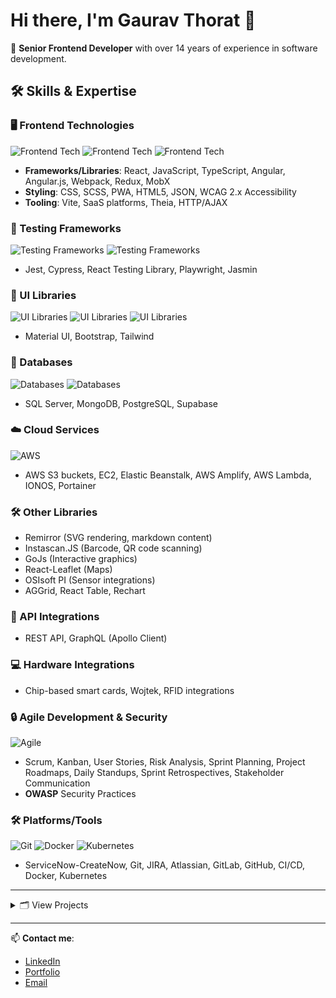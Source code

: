 # Hi there, I'm Gaurav Thorat 👋

🚀 **Senior Frontend Developer** with over 14 years of experience in software development.

## 🛠 Skills & Expertise

### 🖥️ Frontend Technologies
![Frontend Tech](https://img.shields.io/badge/Frontend-React-informational?style=flat&logo=react&logoColor=white&color=61DAFB)
![Frontend Tech](https://img.shields.io/badge/Frontend-JavaScript-informational?style=flat&logo=javascript&logoColor=white&color=F7DF1E)
![Frontend Tech](https://img.shields.io/badge/Frontend-TypeScript-informational?style=flat&logo=typescript&logoColor=white&color=3178C6)

- **Frameworks/Libraries**: React, JavaScript, TypeScript, Angular, Angular.js, Webpack, Redux, MobX
- **Styling**: CSS, SCSS, PWA, HTML5, JSON, WCAG 2.x Accessibility
- **Tooling**: Vite, SaaS platforms, Theia, HTTP/AJAX

### 🧪 Testing Frameworks
![Testing Frameworks](https://img.shields.io/badge/Testing-Jest-informational?style=flat&logo=jest&logoColor=white&color=C21325)
![Testing Frameworks](https://img.shields.io/badge/Testing-Cypress-informational?style=flat&logo=cypress&logoColor=white&color=17202C)

- Jest, Cypress, React Testing Library, Playwright, Jasmin

### 🎨 UI Libraries
![UI Libraries](https://img.shields.io/badge/UI-Bootstrap-informational?style=flat&logo=bootstrap&logoColor=white&color=7952B3)
![UI Libraries](https://img.shields.io/badge/UI-TailwindCSS-informational?style=flat&logo=tailwindcss&logoColor=white&color=38B2AC)
![UI Libraries](https://img.shields.io/badge/UI-MaterialUI-informational?style=flat&logo=mui&logoColor=white&color=007FFF)

- Material UI, Bootstrap, Tailwind

### 💾 Databases
![Databases](https://img.shields.io/badge/Database-SQL_Server-informational?style=flat&logo=microsoft-sql-server&logoColor=white&color=CC2927)
![Databases](https://img.shields.io/badge/Database-PostgreSQL-informational?style=flat&logo=postgresql&logoColor=white&color=4169E1)

- SQL Server, MongoDB, PostgreSQL, Supabase

### ☁️ Cloud Services
![AWS](https://img.shields.io/badge/Cloud-AWS-informational?style=flat&logo=amazon-aws&logoColor=white&color=232F3E)

- AWS S3 buckets, EC2, Elastic Beanstalk, AWS Amplify, AWS Lambda, IONOS, Portainer

### 🛠️ Other Libraries
- Remirror (SVG rendering, markdown content)
- Instascan.JS (Barcode, QR code scanning)
- GoJs (Interactive graphics)
- React-Leaflet (Maps)
- OSIsoft PI (Sensor integrations)
- AGGrid, React Table, Rechart

### 🔗 API Integrations
- REST API, GraphQL (Apollo Client)

### 💻 Hardware Integrations
- Chip-based smart cards, Wojtek, RFID integrations

### 🔒 Agile Development & Security
![Agile](https://img.shields.io/badge/Agile-Scrum-informational?style=flat&logo=agile&logoColor=white&color=42B029)

- Scrum, Kanban, User Stories, Risk Analysis, Sprint Planning, Project Roadmaps, Daily Standups, Sprint Retrospectives, Stakeholder Communication
- **OWASP** Security Practices

### 🛠 Platforms/Tools
![Git](https://img.shields.io/badge/Tools-Git-informational?style=flat&logo=git&logoColor=white&color=F05032)
![Docker](https://img.shields.io/badge/Tools-Docker-informational?style=flat&logo=docker&logoColor=white&color=2496ED)
![Kubernetes](https://img.shields.io/badge/Tools-Kubernetes-informational?style=flat&logo=kubernetes&logoColor=white&color=326CE5)

- ServiceNow-CreateNow, Git, JIRA, Atlassian, GitLab, GitHub, CI/CD, Docker, Kubernetes

---
<details>
<summary>🗂️ View Projects</summary>


## CSOX
- **Description**: A performance-optimized ReactJS application built with Theia and Material UI, featuring AGGrid for enhanced user experience. The project includes automated deployment processes using CI/CD pipelines on GitLab and is hosted on AWS.
- **Technologies**: 
  - ReactJS
  - Theia
  - Material UI
  - AGGrid
  - React Testing Library
  - GitLab CI/CD
  - AWS

---

## Justtrack Application
- **Description**: A feature-rich application using ReactJS, React Table, Tanstack Query, and Redux to enhance overall functionality and UI. It incorporates Cypress for E2E testing, improving product reliability and stability.
- **Technologies**: 
  - ReactJS
  - React Table
  - Tanstack Query
  - Redux
  - Material UI
  - Rechart
  - Cypress

---

## Finacle
- **Description**: A comprehensive banking solution integrating Finacle with React for dynamic user interfaces and Polymer for web component development, enhancing modularity and reusability.
- **Technologies**: 
  - ReactJS
  - Polymer
  - MongoDB
  - Redux
  - Material UI
  - React Table

---

## ATS Core Frontend
- **Description**: A frontend application built with Angular 6 using CLI and Angular Material. It includes login, routing, localization, and other components, providing a robust UI framework.
- **Technologies**: 
  - Angular 6 with CLI
  - Angular Material

---

## Timber Preserve Management
- **Description**: A comprehensive timber management application with features such as production scheduling, treatment cycles, volume calculations, and export capabilities to Excel and PDF using the WKHTMLTOPDF library.
- **Technologies**: 
  - Sencha Architect 4.2
  - Ext JS 6.5.2
  - AngularJS
  - WCF
  - SQL Server 2014

---

## Tricore - Grand Rapid Reports
- **Description**: A reporting system designed to generate various reports, including receiving, batch, and pre-batch reports, using SSRS and SQL Server 2014 for efficient data handling and reporting.
- **Technologies**: 
  - SSRS
  - SQL Server 2014

---

## Gas Management System (GMS)
- **Description**: A gas management system developed using ASP.NET MVC and other related technologies, featuring volume loading, nominations, allocations, and report generation capabilities.
- **Technologies**: 
  - ASP.NET MVC
  - C#.NET
  - VB6.0
  - ASP.NET
  - WCF
  - Bootstrap
  - Crystal Reports
  - jQuery
  - JavaScript
  - SharePoint
  - SQL Server

---

## Brewery Process Management
- **Description**: A process management system developed using Angular 4, featuring comprehensive management of materials, equipment, and packaging processes.
- **Technologies**: 
  - Angular 4
  - Web API
  - Bootstrap
  - jQuery
  - TypeScript
  - HTML5

---

## QR Code Scanner Web App
- **Description**: A web-based QR code scanner app that uses Instascan JavaScript library and WebRTC to allow users to scan QR codes and retrieve relevant documents.
- **Technologies**: 
  - Bootstrap
  - HTML5
  - Instascan JavaScript library for QR Code
  - WebRTC

---

## OPARM (Organizational Projects Asset Retention and Management)
- **Description**: A system designed for project asset retention and management, incorporating features such as skill matrix management and domain exposure tracking.
- **Technologies**: 
  - ASP.NET MVC 4
  - Web API
  - SQL Server
  - C#.NET
  - jQuery
  - Bootstrap
  - HTML5

---

## Next Gen Portal
- **Description**: A next-gen portal featuring library creation, user management, topic management, and more, developed using ASP.NET MVC and Entity Framework.
- **Technologies**: 
  - ASP.NET MVC
  - Entity Framework
  - WCF
  - LINQ
  - HTML5
  - Bootstrap
  - SQL Server

---

## Power Transmission Project
- **Description**: A power transmission project developed using C#.NET and ASP.NET MVC, involving data collection from various locations and centralized storage on the server.
- **Technologies**: 
  - C#.NET
  - LINQ
  - Entity Framework
  - SQL Server 2008 R2
  - ASP.NET MVC
  - WCF
  - jQuery

---

## Business Mobile App
- **Description**: A mobile app built with ASP.NET and C#.NET, featuring data fetching from the database and notifications for both Android and iOS platforms.
- **Technologies**: 
  - ASP.NET
  - C#.NET
  - JSON
  - SQL Server 2008
  - Web Services

---

## iOS Mobile App with Admin
- **Description**: A comprehensive iOS mobile application featuring an admin section, built using ASP.NET, C#.NET, and SQL Server.
- **Technologies**: 
  - ASP.NET
  - C#.NET
  - jQuery
  - SQL Server 2008
  - Web Services

---

## Transport Application - Snylsis
- **Description**: A transport management application featuring shipment, vehicle, driver, and customer management, developed with ASP.NET MVC.
- **Technologies**: 
  - ASP.NET MVC
  - SQL Server 2014
  - jQuery
  - Bootstrap
  - HTML5

---

## San Joaquin Valley (SJV) App Upgrade
- **Description**: A project upgrading applications from .NET 3.5/2.0 to .NET 4.5, with pre- and post-migration SAST scanning for vulnerability checks.
- **Technologies**: 
  - ASP.NET
  - C#.NET
  - VB.NET
  - IIS Server
  - VS 2012
  - Crystal Reports
  - HP Fortify (SAST Scan Tool)

---

## Project Management System (PMS)
- **Description**: A project management system developed to manage project assignments, track progress, and generate reports using ASP.NET and C#.NET.
- **Technologies**: 
  - VS2010
  - ASP.NET
  - C#.NET
  - SQL Server 2008
  - jQuery
  - JavaScript
  - CSS

---

## Customer Relationship Management (CRM)
- **Description**: A CRM system designed to manage customer interactions and sales processes, built using ASP.NET and C#.NET.
- **Technologies**: 
  - VS2010
  - ASP.NET
  - C#.NET
  - SQL Server 2008
  - jQuery
  - JavaScript
  - CSS

---

## Pathology System
- **Description**: A pathology system featuring report management and data retrieval using smartcard readers, developed with VB.NET and SQL Server.
- **Technologies**: 
  - VB.NET
  - SQL Server 2008
  - MS Access
  - SCOSTA File System
  - RDLC / Crystal Reports
  - Smartcards

---

## File Tracking System
- **Description**: A file tracking system utilizing RFID tags and handheld readers, developed with C#.NET and SQL Server.
- **Technologies**: 
  - C#.NET
  - SQL Server 2008
  - RFID Tags
  - Windows-CE
  - Sirit Infinity UHF Reader Antenna

---

## Bicycle Kitting Management
- **Description**: A smartcard-based system developed to manage bicycle manufacturing processes and supervisor authentication using NFC multi-smartcards.
- **Technologies**: 
  - C#.NET
  - SQL Server 2008
  - NFC Multi Smartcard
  - RFID Tags
</details>

---

📫 **Contact me**:

- [LinkedIn](https://linkedin.com/in/gauravthorath)
- [Portfolio](https://gauravthorath.github.io/Portfolio/)
- [Email](mailto:gauravjobs25@gmail.com)


